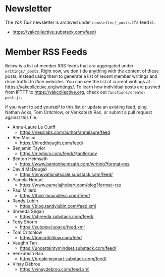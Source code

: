# Newsletter

The _Yak Talk_ newsletter is archived under `newsletter/_posts`. It's feed is:

- https://yakcollective.substack.com/feed/

# Member RSS Feeds

Below is a list of member RSS feeds that are aggregated under `writings/_posts`. Right now, we don't do anything with the content of these posts, instead using them to generate a list of recent member writings and drive traffic to _their_ websites. You can see the list of current writings at https://yakcollective.org/writings/. To learn how individual posts are pushed from IFTTT to https://yakcollective.org, check out `functions/create-post.js`.

If you want to add yourself to this list or update an existing feed, ping Nathan Acks, Tom Critchlow, or Venkatesh Rao, or submit a pull request against this file.

- Anne-Laure Le Cunff
	- https://nesslabs.com/author/annelaure/feed
- Ben Mosior
	- https://hiredthought.com/feed/
- Benjamin Taylor
	- https://medium.com/feed/@antlerboy
- Benton Heimsath
	- https://www.bentonheimsath.com/writing?format=rss
- David McDougall
	- https://innovationatscale.substack.com/feed/
- Pamela Hobart
	- https://www.pamelajhobart.com/blog?format=rss
- Paul Millerd
	- https://think-boundless.com/feed/
- Randy Lubin
	- https://blog.randylubin.com/feed.xml
- Shreeda Segan
	- https://shreeda.substack.com/feed/
- Toby Shorin
	- https://subpixel.space/feed.xml
- Tom Critchlow
	- https://tomcritchlow.com/feed
- Vaughn Tan
	- https://uncertaintymindset.substack.com/feed/
- Venkatesh Rao
	- https://breakingsmart.substack.com/feed/
- Vinay Débrou
	- https://vinaydebrou.com/feed.xml
